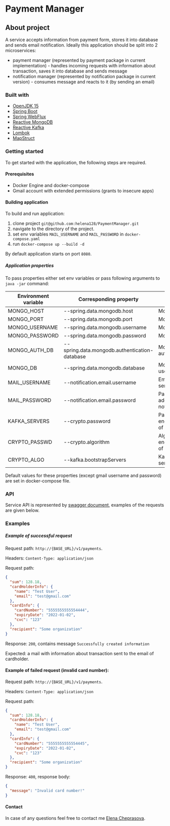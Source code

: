 # Payment Manager

## About project
A service accepts information from payment form, 
stores it into database and sends email notification.
Ideally this application should be split into 2 microservices: 
* payment manager (represented by payment package in current implementation) - 
handles incoming requests with information about transaction, 
saves it into database and sends message
* notification manager (represented by notification package in current version) - 
consumes message and reacts to it (by sending an email)

### Built with
* [OpenJDK 15](http://openjdk.java.net/projects/jdk/15/)
* [Spring Boot](https://spring.io/projects/spring-boot)
* [Spring WebFlux](https://docs.spring.io/spring-framework/docs/current/reference/html/web-reactive.html)
* [Reactive MongoDB](https://docs.spring.io/spring-data/mongodb/docs/current/reference/html/#mongo.reactive)
* [Reactive Kafka](https://projectreactor.io/docs/kafka/release/reference/)
* [Lombok](https://projectlombok.org/)
* [MapStruct](https://mapstruct.org/)

### Getting started
To get started with the application, the following steps are required.

#### Prerequisites
* Docker Engine and docker-compose
* Gmail account with extended permissions (grants to insecure apps)

#### Building application
To build and run application:
 1. clone project `git@github.com:helena128/PaymentManager.git`
 2. navigate to the directory of the project.
 3. set env variables `MAIL_USERNAME` and `MAIL_PASSWORD` in `docker-compose.yaml`
 4. run `docker-compose up --build -d`
 
 By default application starts on port `8080`.
 
##### Application properties
To pass properties either set env variables or pass following arguments to `java -jar` command:

| Environment variable | Corresponding property | Description | Example |
| ----| ----| ----| ----|
| MONGO_HOST | --spring.data.mongodb.host | MongoDB host | `localhost` |
| MONGO_PORT | --spring.data.mongodb.port | MongoDB port | `27017` |
| MONGO_USERNAME | --spring.data.mongodb.username | MongoDB username | `admin` |
| MONGO_PASSWORD | --spring.data.mongodb.password | MongoDB password | `password` |
| MONGO_AUTH_DB | --spring.data.mongodb.authentication-database | MongoDB authentication db | `admin` |
| MONGO_DB | --spring.data.mongodb.database | MongoDB database used in app | `payments` |
| MAIL_USERNAME | --notification.email.username | Email address used to send mail | `test@gmail.com` |
| MAIL_PASSWORD | --notification.email.password | Password to email address for sending notifications | `Test123!` |
| KAFKA_SERVERS | --crypto.password | Password used in encryption/decryption of sensitive data | `Password123!` |
| CRYPTO_PASSWD | --crypto.algorithm | Algorithm applied for encryption/decryption of sensitive data | `PBEWithMD5AndTripleDES` |
| CRYPTO_ALGO | --kafka.bootstrapServers | Kafka bootstrap servers | `localhost:9092` |

Default values for these properties (except gmail username and password) are set in docker-compose file.

### API
Service API is represented by [swagger document](https://github.com/helena128/PaymentManager/blob/master/src/main/resources/swagger.yaml),
examples of the requests are given below.

### Examples
##### Example of successful request

Request path: `http://{BASE_URL}/v1/payments`.

Headers: `Content-Type: application/json`

Request path:
```json
{
  "sum": 128.18,
  "cardHolderInfo": {
    "name": "Test User",
    "email": "test@gmail.com"
  },
  "cardInfo": {
    "cardNumber": "5555555555554444",
    "expiryDate": "2022-01-02",
    "cvc": "123"
  },
  "recipient": "Some organization"
}
```

Response: `200`, contains message `Successfully created information`

Expected: a mail with information about transaction sent to the email of cardholder.

#### Example of failed request (invalid card number):
Request path: `http://{BASE_URL}/v1/payments`.

Headers: `Content-Type: application/json`

Request path:
```json
{
  "sum": 128.18,
  "cardHolderInfo": {
    "name": "Test User",
    "email": "test@gmail.com"
  },
  "cardInfo": {
    "cardNumber": "5555555555554445",
    "expiryDate": "2022-01-02",
    "cvc": "123"
  },
  "recipient": "Some organization"
}
```
Response: `400`, response body:
```json
{
  "message": "Invalid card number!"
}
```

#### Contact
In case of any questions feel free to contact me [Elena Cheprasova](mailto:elenatchepr@gmail.com?subject=[GitHub]).
